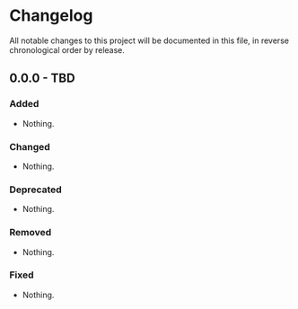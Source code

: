 # Changelog

All notable changes to this project will be documented in this file, in reverse chronological order by release.

## 0.0.0 - TBD

### Added

- Nothing.

### Changed

- Nothing.

### Deprecated

- Nothing.

### Removed

- Nothing.

### Fixed

- Nothing.
